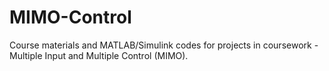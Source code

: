 # MIMO-Control
Course materials and MATLAB/Simulink codes for projects in coursework - Multiple Input and Multiple Control (MIMO).

